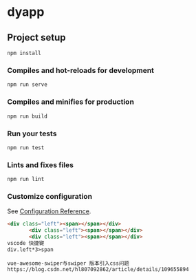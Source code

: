 # dyapp

## Project setup
```
npm install
```

### Compiles and hot-reloads for development
```
npm run serve
```

### Compiles and minifies for production
```
npm run build
```

### Run your tests
```
npm run test
```

### Lints and fixes files
```
npm run lint
```

### Customize configuration
See [Configuration Reference](https://cli.vuejs.org/config/).

```html
<div class="left"><span></span></div>
       <div class="left"><span></span></div>
       <div class="left"><span></span></div>
vscode 快捷键
div.left*3>span 
```

```
vue-awesome-swiper与swiper 版本引入css问题
https://blog.csdn.net/hl807092862/article/details/109655894
```

